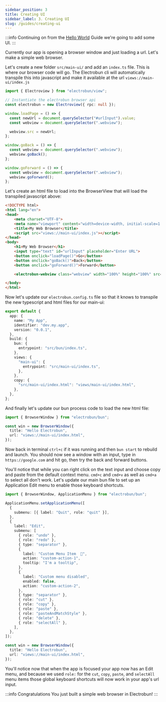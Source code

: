```yaml
---
sidebar_position: 3
title: Creating UI
sidebar_label: 3. Creating UI
slug: /guides/creating-ui
---
```


:::info
Continuing on from the [Hello World](/docs/guides/hello-world) Guide we're going to add some UI.
:::

Currently our app is opening a browser window and just loading a url. Let's make a simple web browser.

Let's create a new folder `src/main-ui/` and add an `index.ts` file. This is where our browser code will go. The Electrobun cli will automatically transpile this into javascript and make it available at the url `views://main-ui/index.js`

```typescript title="src/main-ui/index.ts"
import { Electroview } from "electrobun/view";

// Instantiate the electrobun browser api
const electrobun = new Electroview({ rpc: null });

window.loadPage = () => {
  const newUrl = document.querySelector("#urlInput").value;
  const webview = document.querySelector(".webview");

  webview.src = newUrl;
};

window.goBack = () => {
  const webview = document.querySelector(".webview");
  webview.goBack();
};

window.goForward = () => {
  const webview = document.querySelector(".webview");
  webview.goForward();
};
```

Let's create an html file to load into the BrowserView that will load the transpiled javascript above:

```html title="src/main-ui/index.html"
<!DOCTYPE html>
<html lang="en">
<head>
    <meta charset="UTF-8">
    <meta name="viewport" content="width=device-width, initial-scale=1.0">
    <title>My Web Browser</title>
    <script src="views://main-ui/index.js"></script>
</head>
<body>
    <h1>My Web Browser</h1>
    <input type="text" id="urlInput" placeholder="Enter URL">
    <button onclick="loadPage()">Go</button>
    <button onclick="goBack()">Back</button>
    <button onclick="goForward()">Forward</button>

    <electrobun-webview class="webview" width="100%" height="100%" src="https://electrobun.dev">

</body>
</html>
```

Now let's update our `electrobun.config.ts` file so that it knows to transpile the new typescript and html files for our main-ui:

```typescript title="electrobun.config.ts"
export default {
  app: {
    name: "My App",
    identifier: "dev.my.app",
    version: "0.0.1",
  },
  build: {
    bun: {
      entrypoint: "src/bun/index.ts",
    },
    views: {
      "main-ui": {
        entrypoint: "src/main-ui/index.ts",
      },
    },
    copy: {
      "src/main-ui/index.html": "views/main-ui/index.html",
    },
  },
};
```

And finally let's update our bun process code to load the new html file:

```typescript title="src/bun/index.ts"
import { BrowserWindow } from "electrobun/bun";

const win = new BrowserWindow({
  title: "Hello Electrobun",
  url: "views://main-ui/index.html",
});
```

Now back in terminal `ctrl+c` if it was running and then `bun start` to rebuild and launch. You should now see a window with an input, type in `https://google.com` and hit go, then try the back and forward buttons.

You'll notice that while you can right click on the text input and choose copy and paste from the default context menu. `cmd+c` and `cmd+v` as well as `cmd+a` to select all don't work. Let's update our main bun file to set up an Application Edit menu to enable those keyboard shortcuts.

```typescript title="src/bun/index.ts"
import { BrowserWindow, ApplicationMenu } from "electrobun/bun";

ApplicationMenu.setApplicationMenu([
  {
    submenu: [{ label: "Quit", role: "quit" }],
  },
  {
    label: "Edit",
    submenu: [
      { role: "undo" },
      { role: "redo" },
      { type: "separator" },
      {
        label: "Custom Menu Item  🚀",
        action: "custom-action-1",
        tooltip: "I'm a tooltip",
      },
      {
        label: "Custom menu disabled",
        enabled: false,
        action: "custom-action-2",
      },
      { type: "separator" },
      { role: "cut" },
      { role: "copy" },
      { role: "paste" },
      { role: "pasteAndMatchStyle" },
      { role: "delete" },
      { role: "selectAll" },
    ],
  },
]);

const win = new BrowserWindow({
  title: "Hello Electrobun",
  url: "views://main-ui/index.html",
});
```

You'll notice now that when the app is focused your app now has an Edit menu, and because we used `role:` for the `cut`, `copy`, `paste`, and `selectAll` menu items those global keyboard shortcuts will now work in your app's url input.

:::info Congratulations
You just built a simple web browser in Electrobun!
:::
